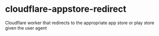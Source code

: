 # cloudflare-appstore-redirect
Cloudflare worker that redirects to the appropriate app store or play store given the user agent
